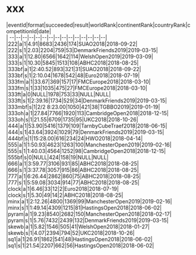 # xxx


|eventId|format|succeeded|result|worldRank|continentRank|countryRank|competitionId|date|  
|	--|--|--|--|--|--|--|--|--|--|--|--|--|--|--|  
|222|a|1|4.91|8683|2436|174|SUAO2018|2018-09-22|  
|222|s|1|2.03|2204|759|53|DenmarkFriends2019|2019-03-15|  
|333|a|1|12.80|6566|1642|114|WelshOpen2019|2019-03-09|  
|333|s|1|10.30|5845|1513|108|ABHC2018|2018-08-25|  
|333bf|a|1|2:40.52|893|321|31|SUAO2018|2018-09-22|  
|333bf|s|1|2:10.04|1678|542|48|Euro2018|2018-07-19|  
|333fm|a|1|33.67|369|157|17|FMCEurope2018|2018-03-10|  
|333fm|s|1|33|1035|475|27|FMCEurope2018|2018-03-10|  
|333ft|a|0|NULL|1978|753|33|NULL|NULL|  
|333ft|s|1|2:39.16|1734|529|34|DenmarkFriends2019|2019-03-15|  
|333mbf|s|1|2/2 8:23.00|1050|421|38|TGBBO2019|2019-01-19|  
|333oh|a|1|27.84|7766|1920|113|CambridgeOpen2018|2018-12-15|  
|333oh|s|1|21.55|6709|1735|95|UKC2018|2018-10-26|  
|444|a|1|53.90|5416|1379|109|TarnbyCubeTraef2018|2018-06-15|  
|444|s|1|43.64|3924|1029|79|DenmarkFriends2019|2019-03-15|  
|444bf|s|1|15:28.00|616|234|24|HWO2018|2018-04-14|  
|555|a|1|1:50.93|4623|1263|100|ManchesterOpen2019|2019-02-16|  
|555|s|1|1:40.03|4564|1252|98|CambridgeOpen2018|2018-12-15|  
|555bf|s|0|NULL|424|158|19|NULL|NULL|  
|666|a|1|3:59.77|3106|931|85|ABHC2018|2018-08-25|  
|666|s|1|3:37.78|3057|915|86|ABHC2018|2018-08-25|  
|777|a|1|6:26.44|2862|860|75|ABHC2018|2018-08-25|  
|777|s|1|5:59.08|3034|914|77|ABHC2018|2018-08-25|  
|clock|a|1|6.46|33|12|2|Euro2018|2018-07-19|  
|clock|s|1|5.30|49|14|2|ABHC2018|2018-08-25|  
|minx|a|1|2:12.26|4800|1369|99|ManchesterOpen2019|2019-02-16|  
|minx|s|1|1:49.14|4309|1215|81|HastingsOpen2018|2018-06-02|  
|pyram|a|1|9.23|8540|2682|150|ManchesterOpen2018|2018-02-17|  
|pyram|s|1|5.76|7432|2439|132|DenmarkFriends2019|2019-03-15|  
|skewb|a|1|5.82|1546|505|41|WelshOpen2018|2018-01-27|  
|skewb|s|1|4.07|2394|794|52|UKC2018|2018-10-26|  
|sq1|a|1|26.91|1862|541|48|HastingsOpen2018|2018-06-02|  
|sq1|s|1|21.54|2207|662|56|HastingsOpen2018|2018-06-02|  
